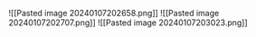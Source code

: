 ![[Pasted image 20240107202658.png]]
![[Pasted image 20240107202707.png]]
![[Pasted image 20240107203023.png]]
